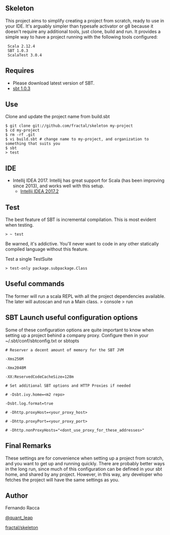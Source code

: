 Skeleton
------------

This project aims to simplify creating a project from scratch, ready to use in your IDE.
It's arguably simpler than typesafe activator or g8 because it doesn't require any additional tools, just clone, build and run.
It provides a simple way to have a project running with the following tools configured:

     Scala 2.12.4
     SBT 1.0.3
     ScalaTest 3.0.4

Requires
---------------
* Please download latest version of SBT.
* [sbt 1.0.3](http://www.scala-sbt.org)

Use
---------------
Clone and update the project name from build.sbt

    $ git clone git://github.com/fractal/skeleton my-project
    $ cd my-project
    $ rm -rf .git
    $ vi build.sbt # change name to my-project, and organization to something that suits you
    $ sbt
    > test

IDE
---------------
* Intellij IDEA 2017. Intellij has great support for Scala (has been improving since 2013), and works well with this setup.
	* [Intellij IDEA 2017.2](http://www.jetbrains.com/idea/download/)

Test
------------------
The best feature of SBT is incremental compilation. This is most evident when testing.

	> ~ test

Be warned, it's addictive. You'll never want to code in any other statically compiled language without this feature.

Test a single TestSuite

	> test-only package.subpackage.Class

Useful commands
-----------------
The former will run a scala REPL with all the project dependencies available. The later will autoscan and run a Main class.
	> console
	> run


SBT Launch useful configuration options
---------------------------------------
Some of these configuration options are quite important to know when setting up a project behind a company proxy.
Configure then in your ~/.sbt/conf/sbtconfig.txt or sbtopts

	# Reserver a decent amount of memory for the SBT JVM  
 
	-Xms256M
 
	-Xmx2048M
 
	-XX:ReservedCodeCacheSize=128m
 
	# Set additional SBT options and HTTP Proxies if needed
 
	# -Dsbt.ivy.home=<m2 repo>
 
	-Dsbt.log.format=true
 
	# -Dhttp.proxyHost=<your_proxy_host>
 
	# -Dhttp.proxyPort=<your_proxy_port>
 
	# -Dhttp.nonProxyHosts="<dont_use_proxy_for_these_addresses>"


Final Remarks
--------------------
These settings are for convenience when setting up a project from scratch, and you want to get up and running quickly. 
There are probably better ways in the long run, since much of this configuration can be defined in your sbt home, and shared by any project.
However, in this way, any developer who fetches the project will have the same settings as you.

Author
--------------------
Fernando Racca

[@quant_leap](http://twitter.com/quant_leap)

[fractal/skeleton](http://github.com/fractal/skeleton)
